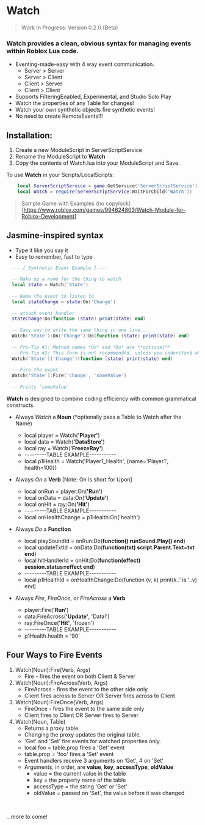 # Watch

> Work In Progress: Version 0.2.0 (Beta)

### Watch provides a clean, obvious syntax for managing events within Roblox Lua code.

  - Eventing-made-easy with 4 way event communication.
      - Server > Server
      - Server > Client
      - Client > Server
      - Client > Client
  - Supports FilteringEnabled, Experimental, and Studio Solo Play
  - Watch the properties of any Table for changes!
  - Watch your own synthetic objects fire synthetic events!
  - No need to create RemoteEvents!!!

## Installation:
  1. Create a new ModuleScript in ServerScriptService
  2. Rename the ModuleScript to **Watch**
  3. Copy the contents of Watch.lua into your ModuleScript and Save.
  
 To use **Watch** in your Scripts/LocalScripts:
 
 ```lua
     local ServerScriptService = game:GetService('ServerScriptService')
     local Watch = require(ServerScriptService:WaitForChild('Watch'))
 ```
 
 > Sample Game with Examples (no copylock) [https://www.roblox.com/games/994624803/Watch-Module-for-Roblox-Development]

## Jasmine-inspired syntax

  - Type it like you say it
  - Easy to remember, fast to type

```lua
  ----[ Synthetic Event Example ]----
  
  -- Make up a name for the thing to watch
  local state = Watch('State')
  
  -- Name the event to listen to
  local stateChange = state:On('Change')
  
  -- attach event handler
  stateChange:Do(function (state) print(state) end)
  
  -- Easy way to write the same thing in one line...
  Watch('State'):On('Change'):Do(function (state) print(state) end)
  
  -- Pro-Tip #1: Method names *On* and *Do* are **optional**
  -- Pro-Tip #2: This form is not recommended, unless you understand why it works
  Watch('State')('Change')(function (state) print(state) end)
  
  -- Fire the event
  Watch('State'):Fire('change', 'someValue')
  
  -- Prints 'someValue'
```

**Watch** is designed to combine coding efficiency with common grammatical constructs.

  - Always *Watch* a **Noun** (*optionally pass a Table to Watch after the Name)
      + local player = Watch(**'Player'**)
      + local data = Watch(**'DataStore'**)
      + local ray = Watch(**'FreezeRay'**)
      + ---------TABLE EXAMPLE-----------
      + local p1Health = Watch('Player1_Health', {name='Player1', health=100})
      
  - Always *On* a **Verb** [Note: On is short for Upon]
      + local onRun = player:On(**'Run'**)
      + local onData = data:On(**'Update'**)
      + local onHit = ray:On(**'Hit'**)
      + ---------TABLE EXAMPLE-----------
      + local onHealthChange = p1Health:On('health')
      
  - Always *Do* a **Function**
      + local playSoundId = onRun:Do(**function() runSound.Play() end**)
      + local updateTxtId = onData:Do(**function(txt) script.Parent.Text=txt end**)
      + local hitHandlerId = onHit:Do(**function(effect) session.status=effect end**)
      + ---------TABLE EXAMPLE-----------
      + local p1HealthId = onHealthChange:Do(function (v, k) print(k..' is '..v) end)
      
  - Always *Fire*, *FireOnce*, or *FireAcross* a **Verb**
      + player:Fire(**'Run'**)
      + data:FireAcross(**'Update'**, 'Data!')
      + ray:FireOnce(**'Hit'**, 'frozen')
      + ---------TABLE EXAMPLE-----------
      + p1Health.health = '90'
      
## Four Ways to Fire Events

1. Watch(Noun):Fire(Verb, Args)
    * Fire - fires the event on both Client & Server
2. Watch(Noun):FireAcross(Verb, Args)
    * FireAcross - fires the event to the other side only
    * Client fires across to Server OR Server fires across to Client
3. Watch(Noun):FireOnce(Verb, Args)
    * FireOnce - fires the event to the same side only
    * Client fires to Client OR Server fires to Server
4. Watch(Noun, Table)
    * Returns a proxy table.
    * Changing the proxy updates the original table.
    * 'Get' and 'Set' fire events for watched properties only.
    * local foo = table.prop fires a 'Get' event
    * table.prop = 'foo' fires a 'Set' event
    * Event handlers receive 3 arguments on 'Get', 4 on 'Set'
    * Arguments, in order, are **value**, **key**, **accessType**, **oldValue**
        + value = the current value in the table
        + key = the property name of the table
        + accessType = the string 'Get' or 'Set'
        + oldValue = passed on 'Set', the value before it was changed

&nbsp;

...more to come!
